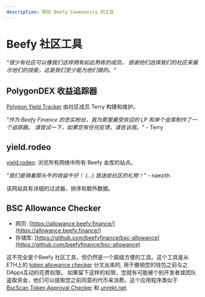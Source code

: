 ```yaml
---
description: 帮助 Beefy Cowmoonity 的工具
---
```


# Beefy 社区工具

_"很少有社区可以像我们这样拥有如此熟练的成员。 感谢他们选择我们的社区来展示他们的技能，这是我们至少能为他们做的。"_

## PolygonDEX 收益追踪器

[Polygon Yield Tracker](https://polygondex.com/track/yield/yieldMeBro.aspx) 由社区成员 Terry 构建和维护。

_"作为 Beefy Finance 的忠实粉丝，我为那里最受欢迎的 LP 和单个金库制作了一个追踪器。 请尝试一下，如果您有任何反馈，请告诉我。"_ - Terry

## yield.rodeo

[yield.rodeo](https://yield.rodeo/): 浏览所有网络中所有 Beefy 金库的站点。

_"我们是骑着那头牛的收益牛仔！ \(...\) 我送给社区的礼物！”_ - naezith

该网站具有详细的过滤器、排序和额外数据。

## BSC Allowance Checker

* 网页: [https://allowance.beefy.finance/](https://allowance.beefy.finance/)
* 存储库: [https://github.com/beefyfinance/bsc-allowance](https://github.com/beefyfinance/bsc-allowance)

这不完全是个Beefy 社区工具，但仍然是一个超级方便的工具。这个工具是从ETH上的 [token allowance checker](https://tac.dappstar.io/#/) 分叉出来的, 用于撤销您的钱包之前与之DApps互动的花费权限。 如果留下这样的权限，您就有可能被个别开发者或团队盗取资金，他们可以提取您之前同意的代币来消费。这个应用程序类似于 [BscScan Token Approval Checker](https://bscscan.com/tokenapprovalchecker) 和 [unrekt.net](https://app.unrekt.net/).

